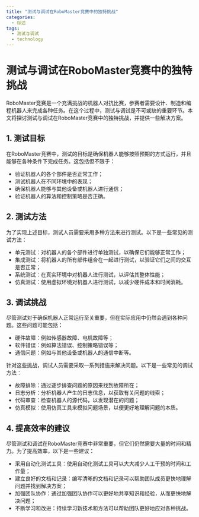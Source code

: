 ```yaml
---  
title: "测试与调试在RoboMaster竞赛中的独特挑战"  
categories:  
  - 综述  
tags: 
  - 测试与调试 
  - technology  
---  
```


# 测试与调试在RoboMaster竞赛中的独特挑战

RoboMaster竞赛是一个充满挑战的机器人对抗比赛，参赛者需要设计、制造和编程机器人来完成各种任务。在这个过程中，测试与调试是不可或缺的重要环节。本文将探讨测试与调试在RoboMaster竞赛中的独特挑战，并提供一些解决方案。

## 1. 测试目标

在RoboMaster竞赛中，测试的目标是确保机器人能够按照预期的方式运行，并且能够在各种条件下完成任务。这包括但不限于：

- 验证机器人的各个部件是否正常工作；
- 测试机器人在不同环境中的表现；
- 确保机器人能够与其他设备或机器人进行通信；
- 验证机器人的算法和控制策略是否正确。

## 2. 测试方法

为了实现上述目标，测试人员需要采用多种方法来进行测试。以下是一些常见的测试方法：

- 单元测试：对机器人的各个部件进行单独测试，以确保它们能够正常工作；
- 集成测试：将机器人的所有部件组合在一起进行测试，以验证它们之间的交互是否正常；
- 系统测试：在真实环境中对机器人进行测试，以评估其整体性能；
- 仿真测试：使用虚拟环境对机器人进行测试，以减少硬件成本和时间消耗。

## 3. 调试挑战

尽管测试对于确保机器人正常运行至关重要，但在实际应用中仍然会遇到各种问题。这些问题可能包括：

- 硬件故障：例如传感器故障、电机故障等；
- 软件错误：例如算法错误、控制策略错误等；
- 通信问题：例如与其他设备或机器人的通信中断等。

针对这些挑战，调试人员需要采取一系列措施来解决问题。以下是一些常见的调试方法：

- 故障排除：通过逐步排查问题的原因来找到故障所在；
- 日志分析：分析机器人产生的日志信息，以获取有关问题的线索；
- 代码审查：检查机器人的源代码，以发现潜在的问题；
- 仿真模拟：使用仿真工具来模拟问题场景，以便更好地理解问题的本质。

## 4. 提高效率的建议

尽管测试和调试在RoboMaster竞赛中非常重要，但它们仍然需要大量的时间和精力。为了提高效率，以下是一些建议：

- 采用自动化测试工具：使用自动化测试工具可以大大减少人工干预的时间和工作量；
- 建立良好的文档和记录：编写清晰的文档和记录可以帮助团队成员更快地理解问题并找到解决方案；
- 加强团队协作：通过加强团队协作可以更好地共享知识和经验，从而更快地解决问题；
- 不断学习和改进：持续学习新技术和方法可以帮助团队更好地应对各种挑战。 
